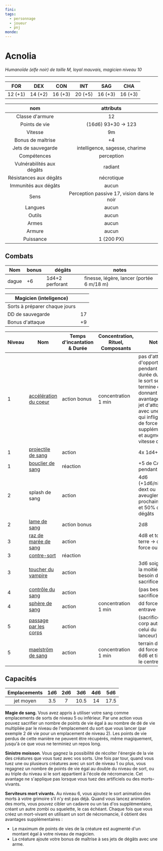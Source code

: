 ```yaml
---
fini: 
tags:
  - personnage
  - joueur
  - pnj
monde:
---
```

# Acnolia
*Humanoïde (elfe noir) de taille M, loyal mauvais, magicien niveau 10*
___

|   FOR   |   DEX   |   CON   |   INT   |   SAG   |   CHA   |
| :-----: | :-----: | :-----: | :-----: | :-----: | :-----: |
| 12 (+1) | 14 (+2) | 16 (+3) | 20 (+5) | 16 (+3) | 16 (+3) |

|            nom            |                 attributs                  |
| :-----------------------: | :----------------------------------------: |
|      Classe d'armure      |                     12                     |
|       Points de vie       |            (16d6) 93+30 -> 123             |
|          Vitesse          |                     9m                     |
|     Bonus de maîtrise     |                     +4                     |
|    Jets de sauvegarde     |       intelligence, sagesse, charime       |
|        Compétences        |                 perception                 |
| Vulnérabilités aux dégâts |                  radiant                   |
|  Résistances aux dégâts   |                 nécrotique                 |
|   Immunités aux dégâts    |                   aucun                    |
|           Sens            | Perception passive 17, vision dans le noir |
|          Langues          |                   aucun                    |
|          Outils           |                   aucun                    |
|           Armes           |                   aucun                    |
|          Armure           |                   aucun                    |
|         Puissance         |                 1 (200 PX)                 |
## Combats

| Nom   | bonus | dégâts          | notes                                     |
| ----- | ----- | --------------- | ----------------------------------------- |
| dague | +6    | 1d4+2 perforant | finesse, légère, lancer (portée 6 m/18 m) |

| Magicien (inteligence)        |     |
| ----------------------------- | --- |
| Sorts à préparer chaque jours |     |
| DD de sauvegarde              | 17  |
| Bonus d'attaque               | +9  |

| Niveau | Nom                                                                                     | Temps d'incantation & Durée | Concentration, Rituel, Composants | Notes                                                                                                                                                                                                |
| ------ | --------------------------------------------------------------------------------------- | --------------------------- | --------------------------------- | ---------------------------------------------------------------------------------------------------------------------------------------------------------------------------------------------------- |
| 1      | [accélération du coeur](https://www.aidedd.org/dnd/sorts.php?vf=frappe-du-zephyr)       | action bonus                | concentration 1 min               | pas d'attaque d'opportunité pendant la durée du sort, le sort se termine en donnant un avantage à un jet d'attque avec une arme qui inflige 1d8 de force supplémentaire et augmente la vitesse de 9m |
| 1      | [projectile de sang](https://www.aidedd.org/dnd/sorts.php?vf=projectile-magique)        | action                      |                                   | 4x 1d4+1                                                                                                                                                                                             |
| 1      | [bouclier de sang](https://www.aidedd.org/dnd/sorts.php?vf=bouclier)                    | réaction                    |                                   | +5 de CA pendant le tour                                                                                                                                                                             |
| 2      | splash de sang                                                                          | action                      |                                   | 4d6 (+1d6/niv), dd dext ou aveugler au prochain tour et 50% des dégâts                                                                                                                               |
| 2      | [lame de sang](https://www.aidedd.org/dnd/sorts.php?vf=lame-d-ombres)                   | action bonus                |                                   | 2d8                                                                                                                                                                                                  |
| 3      | [raz de marée de sang](https://www.aidedd.org/dnd/sorts.php?vf=raz-de-maree)            | action                      |                                   | 4d8 et tombe à terre -> dd force ou dext                                                                                                                                                             |
| 3      | [contre-sort](https://www.aidedd.org/dnd/sorts.php?vf=contresort)                       | réaction                    |                                   |                                                                                                                                                                                                      |
| 3      | [toucher du vampire](https://www.aidedd.org/dnd/sorts.php?vf=toucher-du-vampire)        | action                      |                                   | 3d6 soigne de la moitié (pas besoin de sacrifice)                                                                                                                                                    |
| 4      | [contrôle du sang](https://www.aidedd.org/dnd/sorts.php?vf=controle-de-l-eau)           | action                      |                                   | (pas besoin de sacrifice)                                                                                                                                                                            |
| 4      | [sphère de sang](https://www.aidedd.org/dnd/sorts.php?vf=sphere-aqueuse)                | action                      | concentration 1 min               | dd force entrave                                                                                                                                                                                     |
| 5      | [passage par les corps](https://www.aidedd.org/dnd/sorts.php?vf=passage-par-les-arbres) | action                      |                                   | (sacrifice d'un corp autre que celui du lanceur)                                                                                                                                                     |
| 5      | [maelström de sang](https://www.aidedd.org/dnd/sorts.php?vf=maelstrom)                  | action                      | concentration 1 min               | terrain difficile, dd force ou 6d6 et tiré vers le centre                                                                                                                                            |
## Capacités
| Emplacements | 1d6 | 2d6 | 3d6  | 4d6 | 5d6  |
| :----------: | :-: | :-: | :--: | :-: | :--: |
|  jet moyen   | 3.5 |  7  | 10.5 | 14  | 17.5 |
**Magie de sang.** Vous avez appris à utiliser votre sang comme emplacements de sorts de niveau 5 ou inférieur. Par une action vous pouvez sacrifier un nombre de points de vie égal à au nombre de dé de vie multipliée par le niveau de l'emplacement du sort que vous lancer (par exemple 2 dé vie pour un emplacement de niveau 2). Les points de vie perdus de cette manière ne peuvent être récupérés, même magiquement, jusqu'à ce que vous ne terminiez un repos long.

**Sinistre moisson**. Vous gagnez la possibilité de récolter l'énergie de la vie des créatures que vous tuez avec vos sorts. Une fois par tour, quand vous tuez une ou plusieurs créatures avec un sort de niveau 1 ou plus, vous regagnez un nombre de points de vie égal au double du niveau de sort, ou au triple du niveau si le sort appartient à l'école de nécromancie. Cet avantage ne s'applique pas lorsque vous tuez des artificiels ou des morts-vivants.

**Serviteurs mort vivants.** Au niveau 6, vous ajoutez le sort animation des morts à votre grimoire s’il n'y est pas déjà. Quand vous lancez animation des morts, vous pouvez cibler un cadavre ou un tas d'os supplémentaire, créant un autre zombi ou squelette, le cas échéant. Chaque fois que vous créez un mort-vivant en utilisant un sort de nécromancie, il obtient des avantages supplémentaires : 
- Le maximum de points de vies de la créature est augmenté d'un montant égal à votre niveau de magicien. 
- La créature ajoute votre bonus de maîtrise à ses jets de dégâts avec une arme.


